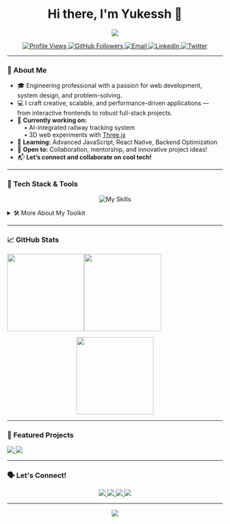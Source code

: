 <!--
README Enhancement Guidelines:
- Use clear structure with sections and visual hierarchy.
- Add badges for profile views, followers, top skills, and recent activity.
- Make use of shields.io and GitHub profile widgets.
- Include animated or graphical elements but keep it professional.
- List key skills/tools in an organized and visually appealing way.
- Add contact/social links with icons.
- Include a "Pinned Projects" or "Featured Projects" section if possible.
- Keep content concise but informative.
- Use proper Markdown formatting and HTML for alignment/decoration.
- Make all image and badge links active and correct.
- Add a visitor counter badge.
- Provide a "Let's Connect" section.
-->

<h1 align="center">Hi there, I'm Yukessh 👋</h1>

<p align="center">
  <img src="https://readme-typing-svg.herokuapp.com/?lines=Web+Developer;Creative+Engineer;Open+Source+Contributor;Problem+Solver;Always+Learning&center=true&width=500&height=40" />
</p>

<p align="center">
  <a href="https://github.com/yukesshwaran21">
    <img src="https://komarev.com/ghpvc/?username=yukesshwaran21&label=Profile%20Views&color=0e75b6&style=flat" alt="Profile Views" />
  </a>
  <a href="https://github.com/yukesshwaran21?tab=followers">
    <img src="https://img.shields.io/github/followers/yukesshwaran21?label=Followers&style=flat&color=0e75b6" alt="GitHub Followers" />
  </a>
  <a href="mailto:yukesshwaran21@gmail.com">
    <img src="https://img.shields.io/badge/Email-D14836?style=flat&logo=gmail&logoColor=white" alt="Email" />
  </a>
  <a href="https://www.linkedin.com/in/yukesshwaran" target="_blank">
    <img src="https://img.shields.io/badge/LinkedIn-blue?style=flat&logo=linkedin&logoColor=white" alt="LinkedIn" />
  </a>
  <a href="https://twitter.com/Yukessh_" target="_blank">
    <img src="https://img.shields.io/badge/Twitter-1DA1F2?style=flat&logo=twitter&logoColor=white" alt="Twitter" />
  </a>
</p>

---

### 🧠 About Me

- 🎓 Engineering professional with a passion for web development, system design, and problem-solving.  
- 💻 I craft creative, scalable, and performance-driven applications — from interactive frontends to robust full-stack projects.  
- 🔭 **Currently working on:**  
  &nbsp;&nbsp;&nbsp;&nbsp;• AI-integrated railway tracking system  
  &nbsp;&nbsp;&nbsp;&nbsp;• 3D web experiments with [Three.js](https://threejs.org/)  
- 🌱 **Learning:** Advanced JavaScript, React Native, Backend Optimization  
- 🤝 **Open to:** Collaboration, mentorship, and innovative project ideas!  
- 📬 **Let’s connect and collaborate on cool tech!**

---

### 🚀 Tech Stack & Tools

<p align="center">
  <img src="https://skillicons.dev/icons?i=js,ts,react,nextjs,nodejs,express,java,python,cpp,mongodb,mysql,firebase,vercel,tailwind,sass,figma,linux,git,vscode,postman" alt="My Skills" />
</p>

<details>
  <summary>🛠️ More About My Toolkit</summary>

  - **Languages:** JavaScript, TypeScript, Java, Python, C++
  - **Frameworks:** React.js, Next.js, Node.js, Express
  - **Databases:** MongoDB, MySQL, Firebase
  - **Styling:** Tailwind CSS, Sass, Framer Motion, GSAP
  - **Tools:** Git, Postman, Figma, VS Code, Linux
  - **Cloud/Hosting:** Vercel, Firebase
</details>

---

### 📈 GitHub Stats

<p align="center" style="display: flex; flex-wrap: wrap;">
  <img src="https://github-readme-stats.vercel.app/api?username=yukesshwaran21&show_icons=true&theme=tokyonight&hide_title=false&hide_border=true" height="180"/>
  <img src="https://github-readme-stats.vercel.app/api/top-langs/?username=yukesshwaran21&layout=compact&theme=tokyonight&hide_border=true" height="180"/>
</p>

<p align="center">
  <img src="https://streak-stats.demolab.com?user=yukesshwaran21&theme=tokyonight&hide_border=true&date_format=j%20M%5B%20Y%5D" height="180"/>
</p>

---

### 📌 Featured Projects

<!-- Pin your best repositories here using shields or markdown links -->
<p align="left">
  <a href="https://github.com/yukesshwaran21/EaseBilling.git">
    <img src="https://www.google.com/url?sa=i&url=https%3A%2F%2Fwww.bairesdev.com%2Fblog%2Fautomated-billing-software%2F&psig=AOvVaw2XaId1MznJ9BEaPqDpxdvU&ust=1750241654382000&source=images&cd=vfe&opi=89978449&ved=0CBQQjRxqFwoTCND_ps6c-I0DFQAAAAAdAAAAABAE" />
  </a>
  <a href="https://github.com/yukesshwaran21/threejs-3d-experiments">
    <img src="https://github-readme-stats.vercel.app/api/pin/?username=yukesshwaran21&repo=threejs-3d-experiments&theme=tokyonight" />
  </a>
</p>

---

### 🗣️ Let's Connect!

<p align="center">
  <a href="mailto:yukesshwaran21@gmail.com">
    <img src="https://img.shields.io/badge/Email-D14836?style=for-the-badge&logo=gmail&logoColor=white" />
  </a>
  <a href="https://www.linkedin.com/in/yukesshwaran" target="_blank">
    <img src="https://img.shields.io/badge/LinkedIn-0077B5?style=for-the-badge&logo=linkedin&logoColor=white" />
  </a>
  <a href="https://twitter.com/Yukessh_" target="_blank">
    <img src="https://img.shields.io/badge/Twitter-1DA1F2?style=for-the-badge&logo=twitter&logoColor=white" />
  </a>
  <a href="https://github.com/yukesshwaran21" target="_blank">
    <img src="https://img.shields.io/badge/GitHub-181717?style=for-the-badge&logo=github&logoColor=white" />
  </a>
</p>

---

<p align="center">
  <img src="https://quotes-github-readme.vercel.app/api?type=horizontal&theme=tokyonight" />
</p>

<!--
Tips:
- Update badge links and usernames as required.
- Keep your featured projects up-to-date.
- Try to keep the README concise but packed with value!
- Use shields.io for any custom badges.
-->
